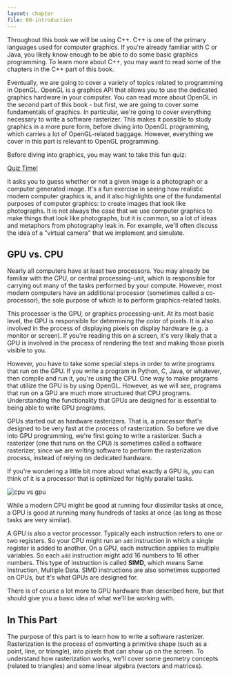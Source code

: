 ```yaml
---
layout: chapter
file: 00-introduction
---
```


Throughout this book we will be using C++.
C++ is one of the primary languages used for computer graphics.
If you're already familiar with C or Java, you likely know enough to be able to do some basic graphics programming.
To learn more about C++, you may want to read some of the chapters in the C++ part of this book.

Eventually, we are going to cover a variety of topics related to programming in OpenGL.
OpenGL is a graphics API that allows you to use the dedicated graphics hardware in your computer.
You can read more about OpenGL in the second part of this book -
but first, we are going to cover some fundamentals of graphics.
In particular, we're going to cover everything necessary to write a software rasterizer.
This makes it possible to study graphics in a more pure form, before diving into OpenGL programming,
which carries a lot of OpenGL-related baggage.
However, everything we cover in this part is relevant to OpenGL programming.

Before diving into graphics, you may want to take this fun quiz:

[Quiz Time!](http://area.autodesk.com/fakeorfoto/)

It asks you to guess whether or not a given image is a photograph or a computer generated image.
It's a fun exercise in seeing how realistic modern computer graphics is, and it also highlights
one of the fundamental purposes of computer graphics: to create images that look like photographs.
It is not always the case that we use computer graphics to make things that look like photographs,
but it is common, so a lot of ideas and metaphors from photography leak in.
For example, we'll often discuss the idea of a "virtual camera" that we implement and simulate.



## GPU vs. CPU

Nearly all computers have at least two processors.
You may already be familiar with the CPU, or central processing-unit,
which is responsible for carrying out many of the tasks performed by your compute.
However, most modern computers have an additional processor (sometimes called a co-processor),
the sole purpose of which is to perform graphics-related tasks.

This processor is the GPU, or graphics processing-unit.
At its most basic level, the GPU is responsible for determining the color of pixels.
It is also involved in the process of displaying pixels on display hardware (e.g. a monitor or screen).
If you're reading this on a screen, it's very likely that a GPU is involved in the process of rendering the
text and making those pixels visible to you.

However, you have to take some special steps in order to write programs that run on the GPU.
If you write a program in Python, C, Java, or whatever, then compile and run it, you're using the CPU.
One way to make programs that utilize the GPU is by using OpenGL.
However, as we will see, programs that run on a GPU are much more structured that CPU programs.
Understanding the functionality that GPUs are designed for is essential to being able to write GPU programs.

GPUs started out as hardware rasterizers.
That is, a processor that's designed to be very fast at the process of rasterization.
So before we dive into GPU programming, we're first going to write a rasterizer.
Such a rasterizer (one that runs on the CPU) is sometimes called a software rasterizer,
since we are writing software to perform the rasterization process,
instead of relying on dedicated hardware.

If you're wondering a little bit more about what exactly a GPU is,
you can think of it is a processor that is optimized for highly parallel tasks.

<img src="figures/cpu-vs-gpu.svg" alt="cpu vs gpu" class="img-thumbnail" />

While a modern CPU might be good at running four dissimilar tasks at once,
a GPU is good at running many hundreds of tasks at once (as long as those tasks are very similar).

A GPU is also a vector processor.
Typically each instruction refers to one or two registers.
So your CPU might run an `add` instruction in which a single register is added to another.
On a GPU, each instruction applies to multiple variables.
So each `add` instruction might add 16 numbers to 16 other numbers.
This type of instruction is called **SIMD**, which means
Same Instruction, Multiple Data.
SIMD instructions are also sometimes supported on CPUs,
but it's what GPUs are designed for.

There is of course a lot more to GPU hardware than described here,
but that should give you a basic idea of what we'll be working with.


## In This Part

The purpose of this part is to learn how to write a software rasterizer.
Rasterization is the process of converting a primitive shape (such as a point, line, or triangle),
into pixels that can show up on the screen.
To understand how rasterization works, we'll cover some geometry concepts
(related to triangles) and some linear algebra (vectors and matrices).
